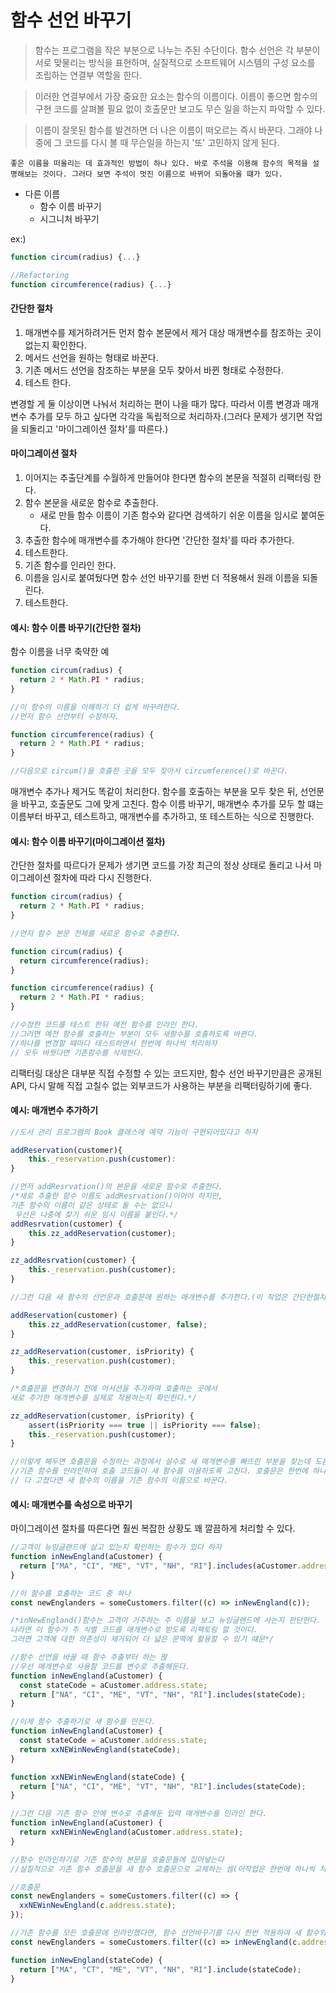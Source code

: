 # 함수 선언 바꾸기

> 함수는 프로그램을 작은 부분으로 나누는 주된 수단이다. 함수 선언은 각 부분이 서로 맞물리는 방식을 표현하며, 실질적으로 소프트웨어 시스템의 구성 요소를 조립하는 연결부 역할을 한다.

> 이러한 연결부에서 가장 중요한 요소는 함수의 이름이다. 이름이 좋으면 함수의 구현 코드를 살펴볼 필요 없이 호출문만 보고도 무슨 일을 하는지 파악할 수 있다.

> 이름이 잘못된 함수를 발견하면 더 나은 이름이 떠오르는 즉시 바꾼다. 그래야 나중에 그 코드를 다시 볼 때 무슨일을 하는지 '또' 고민하지 않게 된다.

```
좋은 이름을 떠올리는 데 효과적인 방법이 하나 있다. 바로 주석을 이용해 함수의 목적을 설명해보는 것이다. 그러다 보면 주석이 멋진 이름으로 바뀌어 되돌아올 떄가 있다.
```

- 다른 이름
  - 함수 이름 바꾸기
  - 시그니처 바꾸기

ex:)

```js
function circum(radius) {...}

//Refactoring
function circumference(radius) {...}
```

#### 간단한 절차

1. 매개변수를 제거하려거든 먼저 함수 본문에서 제거 대상 매개변수를 참조하는 곳이 없는지 확인한다.
2. 메서드 선언을 원하는 형태로 바꾼다.
3. 기존 메서드 선언을 참조하는 부분을 모두 찾아서 바뀐 형태로 수정한다.
4. 테스트 한다.

변경할 게 둘 이상이면 나눠서 처리하는 편이 나을 때가 많다. 따라서 이름 변경과 매개변수 추가를 모두 하고 싶다면 각각을 독립적으로 처리하자.(그러다 문제가 생기면 작업을 되돌리고 '마이그레이션 절차'를 따른다.)

#### 마이그레이션 절차

1. 이어지는 추출단계를 수월하게 만들어야 한다면 함수의 본문을 적절히 리팩터링 한다.
2. 함수 본문을 새로운 함수로 추출한다.
   - 새로 만들 함수 이름이 기존 함수와 같다면 검색하기 쉬운 이름을 임시로 붙여둔다.
3. 추출한 함수에 매개변수를 추가해야 한다면 '간단한 절차'를 따라 추가한다.
4. 테스트한다.
5. 기존 함수를 인라인 한다.
6. 이름을 임시로 붙여뒀다면 함수 선언 바꾸기를 한번 더 적용해서 원래 이름을 되돌린다.
7. 테스트한다.

#### 예시: 함수 이름 바꾸기(간단한 절차)

함수 이름을 너무 축약한 예

```js
function circum(radius) {
  return 2 * Math.PI * radius;
}

//이 함수의 이름을 이해하기 더 쉽게 바꾸려한다.
//먼저 함수 선언부터 수정하자.

function circumference(radius) {
  return 2 * Math.PI * radius;
}

//다음으로 circum()을 호출한 곳을 모두 찾아서 circumference()로 바꾼다.
```

매개변수 추가나 제거도 똑같이 처리한다. 함수를 호출하는 부분을 모두 찾은 뒤, 선언문을 바꾸고, 호출문도 그에 맞게 고친다. 함수 이름 바꾸기, 매개변수 추가를 모두 할 떄는 이름부터 바꾸고, 테스트하고, 매개변수를 추가하고, 또 테스트하는 식으로 진행한다.

#### 예시: 함수 이름 바꾸기(마이그레이션 절차)

간단한 절차를 따르다가 문제가 생기면 코드를 가장 최근의 정상 상태로 돌리고 나서 마이그레이션 절차에 따라 다시 진행한다.

```js
function circum(radius) {
  return 2 * Math.PI * radius;
}

//먼저 함수 본문 전체를 새로운 함수로 추출한다.

function circum(radius) {
  return circumference(radius);
}

function circumference(radius) {
  return 2 * Math.PI * radius;
}

//수정한 코드를 테스트 한뒤 예전 함수를 인라인 한다.
//그러면 예전 함수를 호출하는 부분이 모두 새함수를 호출하도록 바뀐다.
//하나를 변경할 때마다 테스트하면서 한번에 하나씩 처리하자
// 모두 바꿧다면 기존함수를 삭제한다.
```

리팩터링 대상은 대부분 직접 수정할 수 있는 코드지만, 함수 선언 바꾸기만큼은 공개된 API, 다시 말해 직접 고칠수 없는 외부코드가 사용하는 부분을 리팩터링하기에 좋다.

#### 예시: 매개변수 추가하기

```js
//도서 관리 프로그램의 Book 클래스에 예약 기능이 구현되어있다고 하자

addReservation(customer){
    this._reservation.push(customer):
}

//먼저 addResrvation()의 본문을 새로운 함수로 추출한다.
/*새로 추출한 함수 이름도 addResrvation()이어야 하지만,
기존 함수의 이름이 같은 상태로 둘 수는 없으니
 우선은 나중에 찾기 쉬운 임시 이름을 붙인다.*/
addResrvation(customer) {
    this.zz_addReservation(customer);
}

zz_addResrvation(customer) {
    this._reservation.push(customer);
}

//그런 다음 새 함수의 선언문과 호출문에 원하는 매개변수를 추가한다.(이 작업은 간단한절차로 진행)

addReservation(customer) {
    this.zz_addReservation(customer, false);
}

zz_addReservation(customer, isPriority) {
    this._reservation.push(customer);
}

/*호출문을 변경하기 전에 어서션을 추가하여 호출하는 곳에서
새로 추가한 매개변수를 실제로 작용하는지 확인한다.*/

zz_addReservation(customer, isPriority) {
    assert(isPriority === true || isPriority === false);
    this._reservation.push(customer);
}

//이렇게 해두면 호출문을 수정하는 과정에서 실수로 새 매개변수를 빠뜨린 부분을 찾는데 도움된다.
//기존 함수를 인라인하여 호출 코드들이 새 함수를 이용하도록 고친다. 호출문은 한번에 하나씩 변경
// 다 고쳤다면 새 함수의 이름을 기존 함수의 이름으로 바꾼다.
```

#### 예시: 매개변수를 속성으로 바꾸기

마이그레이션 절차를 따른다면 훨씬 복잡한 상황도 꽤 깔끔하게 처리할 수 있다.

```js
//고객이 뉴잉글랜드에 살고 있는지 확인하는 함수가 있다 하자
function inNewEngland(aCustomer) {
  return ["MA", "CI", "ME", "VT", "NH", "RI"].includes(aCustomer.address.state);
}

//이 함수를 호출하는 코드 중 하나
const newEnglanders = someCustomers.filter((c) => inNewEngland(c));

/*inNewEngland()함수는 고객이 거주하는 주 이름을 보고 뉴잉글랜드에 사는지 판단한다.
나라면 이 함수가 주 식별 코드를 매개변수로 받도록 리팩토링 할 것이다. 
그러면 고객에 대한 의존성이 제거되어 더 넓은 문맥에 활용할 수 있기 떄문*/

//함수 선언을 바꿀 때 함수 추출부터 하는 펹
//우선 매개변수로 사용할 코드를 변수로 추출해둔다.
function inNewEngland(aCustomer) {
  const stateCode = aCustomer.address.state;
  return ["NA", "CI", "ME", "VT", "NH", "RI"].includes(stateCode);
}

//이제 함수 추출하기로 새 함수를 만든다.
function inNewEngland(aCustomer) {
  const stateCode = aCustomer.address.state;
  return xxNEWinNewEngland(stateCode);
}

function xxNEWinNewEngland(stateCode) {
  return ["NA", "CI", "ME", "VT", "NH", "RI"].includes(stateCode);
}

//그런 다음 기존 함수 안에 변수로 추출해둔 입력 매개변수를 인라인 한다.
function inNewEngland(aCustomer) {
  return xxNEWinNewEngland(aCustomer.address.state);
}

//함수 인라인하기로 기존 함수의 본문을 호출문들에 집어넣는다
//실질적으로 기존 함수 호출문을 새 함수 호출문으로 교체하는 셈(이작업은 한번에 하나씩 처리)

//호출문
const newEnglanders = someCustomers.filter((c) => {
  xxNEWinNewEngland(c.address.state);
});

//기존 함수를 모든 호출문에 인라인했다면, 함수 선언바꾸기를 다시 한번 적용하여 새 함수의 이름을 기존 함수의 이름으로 바꾼다.
const newEnglanders = someCustomers.filter((c) => inNewEngland(c.address.state));

function inNewEngland(stateCode) {
  return ["MA", "CT", "ME", "VT", "NH", "RI"].include(stateCode);
}
```
